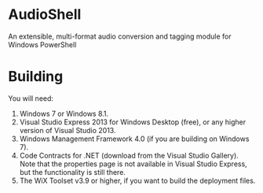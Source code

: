 AudioShell
==========

An extensible, multi-format audio conversion and tagging module for Windows PowerShell



Building
==========

You will need:
1) Windows 7 or Windows 8.1.
2) Visual Studio Express 2013 for Windows Desktop (free), or any higher version of Visual Studio 2013.
3) Windows Management Framework 4.0 (if you are building on Windows 7).
4) Code Contracts for .NET (download from the Visual Studio Gallery). Note that the properties page is
not available in Visual Studio Express, but the functionality is still there.
5) The WiX Toolset v3.9 or higher, if you want to build the deployment files.

